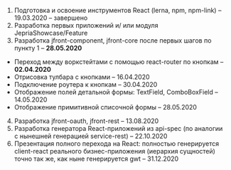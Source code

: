 

1.	Подготовка и освоение инструментов React (lerna, npm, npm-link) – 19.03.2020 – завершено
2.	Разработка первых приложений и/ или модуля JepriaShowcase/Feature
3.	Разработка jfront-component, jfront-core после первых шагов по пункту 1	– **28.05.2020**
  * Переход между воркстейтами с помощью react-router по кнопкам – **02.04.2020**
  * Отрисовка тулбара с кнопками – 16.04.2020
  * Подключение роутера к кнопкам – 30.04.2020
  * Отображение полей детальной формы: TextField, ComboBoxField 	– 14.05.2020
  *	Отображение примитивной списочной формы – 28.05.2020
4.	Разработка jfront-oauth, jfront-rest – 13.08.2020
5.	Разработка генератора React-приложений из api-spec (по аналогии с нынешней генерацией service-rest) – 22.10.2020
6.	Презентация полного перехода на React: полностью генерируется client-react реального бизнес-приложения (иерархия сущностей) точно так же, как ныне генерируется gwt – 31.12.2020
